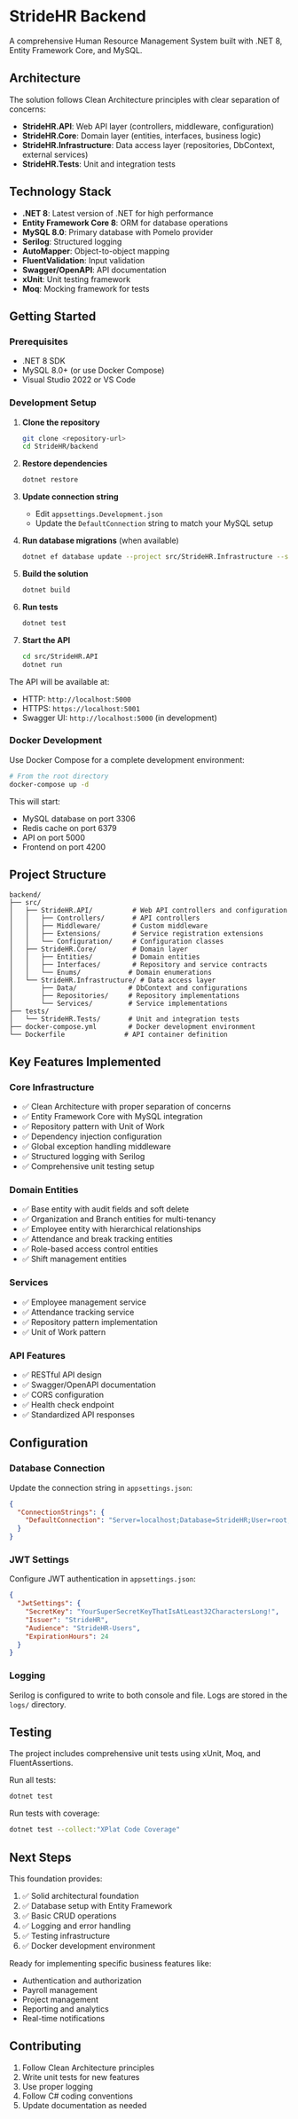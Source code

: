 # StrideHR Backend

A comprehensive Human Resource Management System built with .NET 8, Entity Framework Core, and MySQL.

## Architecture

The solution follows Clean Architecture principles with clear separation of concerns:

- **StrideHR.API**: Web API layer (controllers, middleware, configuration)
- **StrideHR.Core**: Domain layer (entities, interfaces, business logic)
- **StrideHR.Infrastructure**: Data access layer (repositories, DbContext, external services)
- **StrideHR.Tests**: Unit and integration tests

## Technology Stack

- **.NET 8**: Latest version of .NET for high performance
- **Entity Framework Core 8**: ORM for database operations
- **MySQL 8.0**: Primary database with Pomelo provider
- **Serilog**: Structured logging
- **AutoMapper**: Object-to-object mapping
- **FluentValidation**: Input validation
- **Swagger/OpenAPI**: API documentation
- **xUnit**: Unit testing framework
- **Moq**: Mocking framework for tests

## Getting Started

### Prerequisites

- .NET 8 SDK
- MySQL 8.0+ (or use Docker Compose)
- Visual Studio 2022 or VS Code

### Development Setup

1. **Clone the repository**
   ```bash
   git clone <repository-url>
   cd StrideHR/backend
   ```

2. **Restore dependencies**
   ```bash
   dotnet restore
   ```

3. **Update connection string**
   - Edit `appsettings.Development.json`
   - Update the `DefaultConnection` string to match your MySQL setup

4. **Run database migrations** (when available)
   ```bash
   dotnet ef database update --project src/StrideHR.Infrastructure --startup-project src/StrideHR.API
   ```

5. **Build the solution**
   ```bash
   dotnet build
   ```

6. **Run tests**
   ```bash
   dotnet test
   ```

7. **Start the API**
   ```bash
   cd src/StrideHR.API
   dotnet run
   ```

The API will be available at:
- HTTP: `http://localhost:5000`
- HTTPS: `https://localhost:5001`
- Swagger UI: `http://localhost:5000` (in development)

### Docker Development

Use Docker Compose for a complete development environment:

```bash
# From the root directory
docker-compose up -d
```

This will start:
- MySQL database on port 3306
- Redis cache on port 6379
- API on port 5000
- Frontend on port 4200

## Project Structure

```
backend/
├── src/
│   ├── StrideHR.API/          # Web API controllers and configuration
│   │   ├── Controllers/       # API controllers
│   │   ├── Middleware/        # Custom middleware
│   │   ├── Extensions/        # Service registration extensions
│   │   └── Configuration/     # Configuration classes
│   ├── StrideHR.Core/         # Domain layer
│   │   ├── Entities/          # Domain entities
│   │   ├── Interfaces/        # Repository and service contracts
│   │   └── Enums/            # Domain enumerations
│   └── StrideHR.Infrastructure/ # Data access layer
│       ├── Data/             # DbContext and configurations
│       ├── Repositories/     # Repository implementations
│       └── Services/         # Service implementations
├── tests/
│   └── StrideHR.Tests/       # Unit and integration tests
├── docker-compose.yml        # Docker development environment
└── Dockerfile               # API container definition
```

## Key Features Implemented

### Core Infrastructure
- ✅ Clean Architecture with proper separation of concerns
- ✅ Entity Framework Core with MySQL integration
- ✅ Repository pattern with Unit of Work
- ✅ Dependency injection configuration
- ✅ Global exception handling middleware
- ✅ Structured logging with Serilog
- ✅ Comprehensive unit testing setup

### Domain Entities
- ✅ Base entity with audit fields and soft delete
- ✅ Organization and Branch entities for multi-tenancy
- ✅ Employee entity with hierarchical relationships
- ✅ Attendance and break tracking entities
- ✅ Role-based access control entities
- ✅ Shift management entities

### Services
- ✅ Employee management service
- ✅ Attendance tracking service
- ✅ Repository pattern implementation
- ✅ Unit of Work pattern

### API Features
- ✅ RESTful API design
- ✅ Swagger/OpenAPI documentation
- ✅ CORS configuration
- ✅ Health check endpoint
- ✅ Standardized API responses

## Configuration

### Database Connection
Update the connection string in `appsettings.json`:

```json
{
  "ConnectionStrings": {
    "DefaultConnection": "Server=localhost;Database=StrideHR;User=root;Password=password;Port=3306;"
  }
}
```

### JWT Settings
Configure JWT authentication in `appsettings.json`:

```json
{
  "JwtSettings": {
    "SecretKey": "YourSuperSecretKeyThatIsAtLeast32CharactersLong!",
    "Issuer": "StrideHR",
    "Audience": "StrideHR-Users",
    "ExpirationHours": 24
  }
}
```

### Logging
Serilog is configured to write to both console and file. Logs are stored in the `logs/` directory.

## Testing

The project includes comprehensive unit tests using xUnit, Moq, and FluentAssertions.

Run all tests:
```bash
dotnet test
```

Run tests with coverage:
```bash
dotnet test --collect:"XPlat Code Coverage"
```

## Next Steps

This foundation provides:
1. ✅ Solid architectural foundation
2. ✅ Database setup with Entity Framework
3. ✅ Basic CRUD operations
4. ✅ Logging and error handling
5. ✅ Testing infrastructure
6. ✅ Docker development environment

Ready for implementing specific business features like:
- Authentication and authorization
- Payroll management
- Project management
- Reporting and analytics
- Real-time notifications

## Contributing

1. Follow Clean Architecture principles
2. Write unit tests for new features
3. Use proper logging
4. Follow C# coding conventions
5. Update documentation as needed